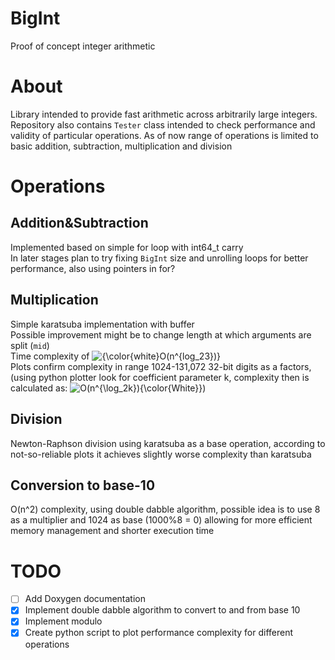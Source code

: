 # BigInt
Proof of concept integer arithmetic 
# About
Library intended to provide fast arithmetic across arbitrarily large integers. Repository also contains `Tester` class intended to check 
performance and validity of particular operations. As of now range of operations is limited to basic addition, subtraction, multiplication and division
# Operations
 ## Addition&Subtraction
 Implemented based on simple for loop with int64_t carry\
 In later stages plan to try fixing `BigInt` size and unrolling loops for better performance, also using pointers in for?
 ## Multiplication
 Simple karatsuba implementation with buffer\
 Possible improvement might be to change length at which arguments are split (`mid`)\
 Time complexity of <img src="https://latex.codecogs.com/png.latex?{\color{white}O(n^{log_23})}" title="{\color{white}O(n^{log_23})}" />\
 Plots confirm complexity in range 1024-131,072 32-bit digits as a factors, (using python plotter look for coefficient parameter k, complexity then is calculated as: <img src="https://latex.codecogs.com/gif.latex?O(n^{\log_2k}{\color{White}}" title="O(n^{\log_2k}){\color{White}}" />)
 ## Division
 Newton-Raphson division using karatsuba as a base operation, according to not-so-reliable plots it achieves slightly worse complexity than karatsuba
 ## Conversion to base-10
 O(n^2) complexity, using double dabble algorithm, possible idea is to use 8 as a multiplier and 1024 as base (1000%8 = 0) 
 allowing for more efficient memory management and shorter execution time
 
# TODO
- [ ] Add Doxygen documentation
- [x] Implement double dabble algorithm to convert to and from base 10
- [x] Implement modulo
- [x] Create python script to plot performance complexity for different operations
